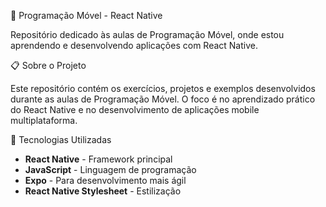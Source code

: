 📱 Programação Móvel - React Native

Repositório dedicado às aulas de Programação Móvel, onde estou aprendendo e desenvolvendo aplicações com React Native.

📋 Sobre o Projeto

Este repositório contém os exercícios, projetos e exemplos desenvolvidos durante as aulas de Programação Móvel. O foco é no aprendizado prático do React Native e no desenvolvimento de aplicações mobile multiplataforma.

🚀 Tecnologias Utilizadas

- **React Native** - Framework principal
- **JavaScript** - Linguagem de programação
- **Expo** - Para desenvolvimento mais ágil
- **React Native Stylesheet** - Estilização
